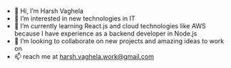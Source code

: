 - 👋 Hi, I’m Harsh Vaghela
- 👀 I’m interested in new technologies in IT
- 🌱 I’m currently learning React.js and cloud technologies like AWS because I have experience as a backend developer in Node.js
- 💞️ I’m looking to collaborate on new projects and amazing ideas to work on
- 📫 reach me at harsh.vaghela.work@gmail.com

<!---
Harsh-Vaghela-404/Harsh-Vaghela-404 is a ✨ special ✨ repository because its `README.md` (this file) appears on your GitHub profile.
You can click the Preview link to take a look at your changes.
--->
